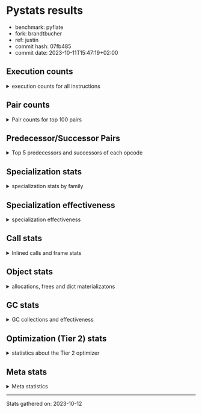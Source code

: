 
# Pystats results

- benchmark: pyflate
- fork: brandtbucher
- ref: justin
- commit hash: 07fb485
- commit date: 2023-10-11T15:47:19+02:00

## Execution counts

<details>
<summary> execution counts for all instructions </summary>

|Name | Count | Self | Cumulative | Miss ratio | 
|---|---:|---:|---:|---:|
| LOAD_FAST | 661,707,360 | 23.2% | 23.2% |  |
| LOAD_CONST | 200,371,760 | 7.0% | 30.2% |  |
| LOAD_ATTR_INSTANCE_VALUE | 180,149,780 | 6.3% | 36.5% |  |
| POP_JUMP_IF_FALSE | 176,287,320 | 6.2% | 42.6% |  |
| COMPARE_OP_INT | 122,851,360 | 4.3% | 46.9% |  |
| BINARY_OP | 111,935,480 | 3.9% | 50.9% |  |
| TO_BOOL_BOOL | 106,050,240 | 3.7% | 54.6% |  |
| SWAP | 93,940,100 | 3.3% | 57.9% |  |
| STORE_FAST | 93,157,480 | 3.3% | 61.1% |  |
| ENTER_EXECUTOR | 91,897,440 | 3.2% | 64.3% |  |
| LOAD_FAST_LOAD_FAST | 86,335,420 | 3.0% | 67.4% |  |
| COPY | 84,834,340 | 3.0% | 70.3% |  |
| BINARY_OP_SUBTRACT_INT | 73,829,940 | 2.6% | 72.9% |  |
| BINARY_OP_ADD_INT | 69,556,020 | 2.4% | 75.3% |  |
| RETURN_VALUE | 61,843,820 | 2.2% | 77.5% |  |
| POP_JUMP_IF_TRUE | 57,138,000 | 2.0% | 79.5% |  |
| RESUME_CHECK | 56,160,880 | 2.0% | 81.5% | 0.0% |
| CALL_PY_EXACT_ARGS | 56,054,440 | 2.0% | 83.4% |  |
| LOAD_ATTR_METHOD_WITH_VALUES | 50,474,800 | 1.8% | 85.2% |  |
| BINARY_SUBSCR_LIST_INT | 48,346,440 | 1.7% | 86.9% |  |
| CALL_LIST_APPEND | 46,008,660 | 1.6% | 88.5% |  |
| STORE_SUBSCR_LIST_INT | 40,342,080 | 1.4% | 89.9% |  |
| STORE_ATTR_INSTANCE_VALUE | 35,033,780 | 1.2% | 91.1% |  |
| POP_TOP | 31,958,280 | 1.1% | 92.3% |  |
| LOAD_GLOBAL_BUILTIN | 26,929,140 | 0.9% | 93.2% |  |
| CALL_LEN | 22,351,140 | 0.8% | 94.0% |  |
| STORE_FAST_STORE_FAST | 20,240,460 | 0.7% | 94.7% |  |
| FOR_ITER | 20,191,480 | 0.7% | 95.4% |  |
| UNPACK_SEQUENCE_TWO_TUPLE | 20,187,840 | 0.7% | 96.1% |  |
| JUMP_BACKWARD | 20,187,000 | 0.7% | 96.8% |  |
| BINARY_SLICE | 18,264,300 | 0.6% | 97.4% |  |
| RETURN_CONST | 13,728,060 | 0.5% | 97.9% |  |
| UNARY_INVERT | 9,402,480 | 0.3% | 98.3% |  |
| LOAD_ATTR_METHOD_NO_DICT | 8,696,340 | 0.3% | 98.6% |  |
| LOAD_GLOBAL_MODULE | 5,583,760 | 0.2% | 98.8% |  |
| STORE_SLICE | 5,568,180 | 0.2% | 99.0% |  |
| NOP | 5,391,000 | 0.2% | 99.1% |  |
| JUMP_FORWARD | 5,022,600 | 0.2% | 99.3% |  |
| CALL_BUILTIN_O | 4,564,320 | 0.2% | 99.5% |  |
| LOAD_ATTR | 4,053,120 | 0.1% | 99.6% |  |
| TO_BOOL | 4,052,580 | 0.1% | 99.8% |  |
| CALL_METHOD_DESCRIPTOR_FAST | 4,050,800 | 0.1% | 99.9% |  |
| BINARY_SUBSCR | 1,604,260 | 0.1% | 100.0% |  |
| TO_BOOL_INT | 471,920 | 0.0% | 100.0% |  |
| GET_ITER | 184,860 | 0.0% | 100.0% |  |
| FOR_ITER_LIST | 179,300 | 0.0% | 100.0% |  |
| BUILD_LIST | 61,380 | 0.0% | 100.0% |  |
| EXIT_INIT_CHECK | 53,400 | 0.0% | 100.0% |  |
| CALL_ALLOC_AND_ENTER_INIT | 53,400 | 0.0% | 100.0% |  |
| BUILD_TUPLE | 53,280 | 0.0% | 100.0% |  |
| INTERPRETER_EXIT | 52,920 | 0.0% | 100.0% |  |
| BINARY_OP_MULTIPLY_INT | 33,720 | 0.0% | 100.0% |  |
| CALL | 17,100 | 0.0% | 100.0% |  |
| CALL_BUILTIN_CLASS | 12,900 | 0.0% | 100.0% |  |
| CALL_BUILTIN_FAST | 8,760 | 0.0% | 100.0% |  |
| LIST_APPEND | 8,700 | 0.0% | 100.0% |  |
| FOR_ITER_RANGE | 5,900 | 0.0% | 100.0% |  |
| LOAD_GLOBAL | 720 | 0.0% | 100.0% |  |
| COMPARE_OP | 420 | 0.0% | 100.0% |  |
| PUSH_NULL | 360 | 0.0% | 100.0% |  |
| CALL_KW | 360 | 0.0% | 100.0% |  |
| CALL_BUILTIN_FAST_WITH_KEYWORDS | 240 | 0.0% | 100.0% |  |
| LOAD_ATTR_MODULE | 220 | 0.0% | 100.0% |  |
| LOAD_DEREF | 180 | 0.0% | 100.0% |  |
| STORE_ATTR | 160 | 0.0% | 100.0% |  |
| LOAD_FAST_AND_CLEAR | 120 | 0.0% | 100.0% |  |
| CALL_METHOD_DESCRIPTOR_O | 120 | 0.0% | 100.0% |  |
| CALL_METHOD_DESCRIPTOR_NOARGS | 120 | 0.0% | 100.0% |  |
| CALL_ISINSTANCE | 120 | 0.0% | 100.0% |  |
| CALL_FUNCTION_EX | 120 | 0.0% | 100.0% |  |
| LOAD_FAST_CHECK | 60 | 0.0% | 100.0% |  |
| LIST_EXTEND | 60 | 0.0% | 100.0% |  |
| COPY_FREE_VARS | 60 | 0.0% | 100.0% |  |
| COMPARE_OP_STR | 60 | 0.0% | 100.0% |  |
| CALL_INTRINSIC_1 | 60 | 0.0% | 100.0% |  |
| BINARY_OP_SUBTRACT_FLOAT | 60 | 0.0% | 100.0% |  |


</details>

## Pair counts

<details>
<summary> Pair counts for top 100 pairs </summary>

|Pair | Count | Self | Cumulative | 
|---|---:|---:|---:|
| POP_JUMP_IF_FALSE LOAD_FAST | 136,639,200 | 4.8% | 4.8% |
| LOAD_FAST LOAD_ATTR_INSTANCE_VALUE | 129,682,180 | 4.5% | 9.3% |
| LOAD_ATTR_INSTANCE_VALUE LOAD_FAST | 112,454,380 | 3.9% | 13.3% |
| LOAD_FAST TO_BOOL_BOOL | 106,050,120 | 3.7% | 17.0% |
| TO_BOOL_BOOL POP_JUMP_IF_FALSE | 106,034,880 | 3.7% | 20.7% |
| STORE_FAST LOAD_FAST | 72,181,780 | 2.5% | 23.2% |
| COMPARE_OP_INT POP_JUMP_IF_FALSE | 69,780,280 | 2.4% | 25.6% |
| LOAD_FAST LOAD_CONST | 69,100,500 | 2.4% | 28.1% |
| LOAD_FAST COMPARE_OP_INT | 61,122,200 | 2.1% | 30.2% |
| LOAD_CONST BINARY_OP_ADD_INT | 57,944,740 | 2.0% | 32.2% |
| CALL_PY_EXACT_ARGS RESUME_CHECK | 56,054,440 | 2.0% | 34.2% |
| COMPARE_OP_INT POP_JUMP_IF_TRUE | 53,071,080 | 1.9% | 36.0% |
| LOAD_FAST LOAD_ATTR_METHOD_WITH_VALUES | 50,447,940 | 1.8% | 37.8% |
| LOAD_CONST BINARY_OP_SUBTRACT_INT | 45,131,420 | 1.6% | 39.4% |
| POP_JUMP_IF_TRUE ENTER_EXECUTOR | 44,173,680 | 1.5% | 40.9% |
| LOAD_CONST LOAD_FAST | 43,493,120 | 1.5% | 42.5% |
| LOAD_ATTR_METHOD_WITH_VALUES LOAD_FAST | 42,214,540 | 1.5% | 43.9% |
| ENTER_EXECUTOR LOAD_FAST | 37,707,020 | 1.3% | 45.3% |
| ENTER_EXECUTOR CALL_LIST_APPEND | 37,245,060 | 1.3% | 46.6% |
| SWAP STORE_ATTR_INSTANCE_VALUE | 34,758,020 | 1.2% | 47.8% |
| LOAD_FAST BINARY_OP | 34,570,240 | 1.2% | 49.0% |
| LOAD_FAST COPY | 34,548,520 | 1.2% | 50.2% |
| COPY LOAD_ATTR_INSTANCE_VALUE | 34,548,520 | 1.2% | 51.4% |
| LOAD_FAST CALL_PY_EXACT_ARGS | 32,962,500 | 1.2% | 52.6% |
| BINARY_OP_ADD_INT SWAP | 32,330,040 | 1.1% | 53.7% |
| STORE_ATTR_INSTANCE_VALUE LOAD_FAST | 30,705,560 | 1.1% | 54.8% |
| RESUME_CHECK LOAD_CONST | 29,100,920 | 1.0% | 55.8% |
| BINARY_OP_SUBTRACT_INT RETURN_VALUE | 28,917,620 | 1.0% | 56.8% |
| BINARY_OP LOAD_CONST | 28,917,620 | 1.0% | 57.8% |
| LOAD_FAST BINARY_OP_SUBTRACT_INT | 28,664,740 | 1.0% | 58.8% |
| LOAD_GLOBAL_BUILTIN LOAD_FAST | 26,921,280 | 0.9% | 59.8% |
| BINARY_OP LOAD_FAST | 25,140,860 | 0.9% | 60.6% |
| RETURN_VALUE STORE_FAST | 23,366,580 | 0.8% | 61.5% |
| POP_TOP LOAD_FAST | 22,570,560 | 0.8% | 62.2% |
| LOAD_FAST CALL_LEN | 22,351,060 | 0.8% | 63.0% |
| BINARY_OP_ADD_INT STORE_FAST | 21,901,440 | 0.8% | 63.8% |
| CALL_LIST_APPEND ENTER_EXECUTOR | 20,417,420 | 0.7% | 64.5% |
| UNPACK_SEQUENCE_TWO_TUPLE STORE_FAST_STORE_FAST | 20,187,480 | 0.7% | 65.2% |
| JUMP_BACKWARD FOR_ITER | 20,186,400 | 0.7% | 65.9% |
| FOR_ITER UNPACK_SEQUENCE_TWO_TUPLE | 20,186,400 | 0.7% | 66.6% |
| LOAD_FAST_LOAD_FAST BINARY_SUBSCR_LIST_INT | 20,171,100 | 0.7% | 67.3% |
| SWAP SWAP | 20,171,040 | 0.7% | 68.0% |
| SWAP STORE_SUBSCR_LIST_INT | 20,171,040 | 0.7% | 68.7% |
| STORE_SUBSCR_LIST_INT LOAD_FAST_LOAD_FAST | 20,171,040 | 0.7% | 69.4% |
| STORE_SUBSCR_LIST_INT JUMP_BACKWARD | 20,171,040 | 0.7% | 70.2% |
| STORE_FAST_STORE_FAST LOAD_FAST_LOAD_FAST | 20,171,040 | 0.7% | 70.9% |
| LOAD_FAST_LOAD_FAST LOAD_FAST_LOAD_FAST | 20,171,040 | 0.7% | 71.6% |
| LOAD_FAST_LOAD_FAST COPY | 20,171,040 | 0.7% | 72.3% |
| COPY COPY | 20,171,040 | 0.7% | 73.0% |
| COPY BINARY_SUBSCR_LIST_INT | 20,171,040 | 0.7% | 73.7% |
| BINARY_SUBSCR_LIST_INT STORE_SUBSCR_LIST_INT | 20,171,040 | 0.7% | 74.4% |
| BINARY_SUBSCR_LIST_INT LOAD_CONST | 20,171,040 | 0.7% | 75.1% |
| BINARY_OP_SUBTRACT_INT BINARY_OP | 19,524,380 | 0.7% | 75.8% |
| RETURN_VALUE BINARY_OP | 19,515,140 | 0.7% | 76.5% |
| LOAD_FAST LOAD_GLOBAL_BUILTIN | 18,305,400 | 0.6% | 77.1% |
| CALL_LEN COMPARE_OP_INT | 18,298,960 | 0.6% | 77.7% |
| LOAD_FAST LOAD_FAST | 18,287,040 | 0.6% | 78.4% |
| POP_JUMP_IF_FALSE ENTER_EXECUTOR | 18,246,560 | 0.6% | 79.0% |
| CALL_LIST_APPEND LOAD_FAST | 18,120,960 | 0.6% | 79.7% |
| LOAD_CONST COMPARE_OP_INT | 18,032,140 | 0.6% | 80.3% |
| RESUME_CHECK LOAD_FAST_LOAD_FAST | 14,853,320 | 0.5% | 80.8% |
| RETURN_CONST POP_TOP | 13,674,660 | 0.5% | 81.3% |
| LOAD_FAST RETURN_VALUE | 13,507,260 | 0.5% | 81.8% |
| BINARY_OP SWAP | 13,454,040 | 0.5% | 82.2% |
| POP_JUMP_IF_TRUE LOAD_FAST | 12,948,540 | 0.5% | 82.7% |
| BINARY_OP STORE_FAST | 12,844,940 | 0.4% | 83.1% |
| RESUME_CHECK LOAD_FAST | 12,205,440 | 0.4% | 83.6% |
| BINARY_SLICE BINARY_OP | 11,136,360 | 0.4% | 83.9% |
| POP_JUMP_IF_FALSE LOAD_CONST | 10,976,580 | 0.4% | 84.3% |
| LOAD_ATTR_INSTANCE_VALUE STORE_FAST | 10,420,740 | 0.4% | 84.7% |
| BINARY_OP RETURN_VALUE | 10,416,180 | 0.4% | 85.1% |
| ENTER_EXECUTOR STORE_FAST | 10,079,940 | 0.4% | 85.4% |
| SWAP COPY | 9,943,620 | 0.3% | 85.8% |
| COPY COMPARE_OP_INT | 9,943,580 | 0.3% | 86.1% |
| RETURN_VALUE LOAD_FAST | 9,455,400 | 0.3% | 86.4% |
| LOAD_FAST_LOAD_FAST LOAD_ATTR_INSTANCE_VALUE | 9,414,800 | 0.3% | 86.8% |
| LOAD_ATTR_INSTANCE_VALUE COMPARE_OP_INT | 9,410,900 | 0.3% | 87.1% |
| UNARY_INVERT BINARY_OP | 9,402,480 | 0.3% | 87.4% |
| LOAD_ATTR_INSTANCE_VALUE BINARY_OP | 9,402,480 | 0.3% | 87.8% |
| BINARY_OP UNARY_INVERT | 9,402,480 | 0.3% | 88.1% |
| LOAD_FAST_LOAD_FAST LOAD_FAST | 9,261,420 | 0.3% | 88.4% |
| BINARY_OP_SUBTRACT_INT SWAP | 9,144,980 | 0.3% | 88.7% |
| STORE_FAST LOAD_CONST | 9,085,200 | 0.3% | 89.0% |
| LOAD_ATTR_INSTANCE_VALUE CALL_PY_EXACT_ARGS | 9,074,220 | 0.3% | 89.4% |
| LOAD_FAST SWAP | 8,896,740 | 0.3% | 89.7% |
| RETURN_VALUE POP_TOP | 8,896,440 | 0.3% | 90.0% |
| SWAP POP_TOP | 8,896,260 | 0.3% | 90.3% |
| POP_TOP RETURN_VALUE | 8,896,260 | 0.3% | 90.6% |
| LOAD_ATTR_INSTANCE_VALUE SWAP | 8,896,260 | 0.3% | 90.9% |
| LOAD_FAST LOAD_ATTR_METHOD_NO_DICT | 8,696,160 | 0.3% | 91.2% |
| LOAD_ATTR_METHOD_NO_DICT LOAD_FAST | 8,695,440 | 0.3% | 91.5% |
| LOAD_ATTR_INSTANCE_VALUE LOAD_CONST | 8,105,340 | 0.3% | 91.8% |
| LOAD_ATTR_INSTANCE_VALUE LOAD_GLOBAL_BUILTIN | 8,103,120 | 0.3% | 92.1% |
| LOAD_CONST BINARY_OP | 7,670,780 | 0.3% | 92.4% |
| BINARY_OP_ADD_INT BINARY_SLICE | 7,127,580 | 0.2% | 92.6% |
| LOAD_FAST_LOAD_FAST LOAD_CONST | 6,615,060 | 0.2% | 92.8% |
| ENTER_EXECUTOR LOAD_ATTR_INSTANCE_VALUE | 6,504,180 | 0.2% | 93.1% |
| LOAD_CONST LOAD_CONST | 5,573,160 | 0.2% | 93.3% |
| LOAD_CONST BINARY_SLICE | 5,568,540 | 0.2% | 93.5% |
| BINARY_SUBSCR_LIST_INT STORE_FAST | 5,568,240 | 0.2% | 93.7% |


</details>

## Predecessor/Successor Pairs

<details>
<summary> Top 5 predecessors and successors of each opcode </summary>

### BINARY_SLICE

<details>
<summary> Successors and predecessors for BINARY_SLICE </summary>

|Predecessors | Count | Percentage | 
|---|---:|---:|
| BINARY_OP_ADD_INT | 7,127,580 | 39.0% |
| LOAD_CONST | 5,568,540 | 30.5% |
| LOAD_FAST | 5,568,180 | 30.5% |

|Successors | Count | Percentage | 
|---|---:|---:|
| BINARY_OP | 11,136,360 | 61.0% |
| LOAD_FAST | 5,568,180 | 30.5% |
| CALL_LIST_APPEND | 534,360 | 2.9% |
| LOAD_GLOBAL_BUILTIN | 512,520 | 2.8% |
| CALL_BUILTIN_O | 512,520 | 2.8% |


</details>

### STORE_SLICE

<details>
<summary> Successors and predecessors for STORE_SLICE </summary>

|Predecessors | Count | Percentage | 
|---|---:|---:|
| LOAD_CONST | 5,568,180 | 100.0% |

|Successors | Count | Percentage | 
|---|---:|---:|
| RETURN_CONST | 5,568,180 | 100.0% |


</details>

### CACHE

<details>
<summary> Successors and predecessors for CACHE </summary>

|Predecessors | Count | Percentage | 
|---|---:|---:|

|Successors | Count | Percentage | 
|---|---:|---:|
| RESUME_CHECK | 52,920 | 100.0% |


</details>

### BINARY_SUBSCR

<details>
<summary> Successors and predecessors for BINARY_SUBSCR </summary>

|Predecessors | Count | Percentage | 
|---|---:|---:|
| BINARY_OP_ADD_INT | 1,603,740 | 100.0% |
| BINARY_SUBSCR | 400 | 0.0% |
| LOAD_FAST_LOAD_FAST | 60 | 0.0% |
| LOAD_FAST | 60 | 0.0% |

|Successors | Count | Percentage | 
|---|---:|---:|
| SWAP | 1,046,880 | 65.3% |
| COMPARE_OP_INT | 556,860 | 34.7% |
| BINARY_SUBSCR | 400 | 0.0% |
| LOAD_FAST | 60 | 0.0% |
| CALL_LIST_APPEND | 60 | 0.0% |


</details>

### EXIT_INIT_CHECK

<details>
<summary> Successors and predecessors for EXIT_INIT_CHECK </summary>

|Predecessors | Count | Percentage | 
|---|---:|---:|
| RETURN_CONST | 53,400 | 100.0% |

|Successors | Count | Percentage | 
|---|---:|---:|
| RETURN_VALUE | 53,400 | 100.0% |


</details>

### GET_ITER

<details>
<summary> Successors and predecessors for GET_ITER </summary>

|Predecessors | Count | Percentage | 
|---|---:|---:|
| LOAD_ATTR_INSTANCE_VALUE | 178,680 | 96.7% |
| CALL_BUILTIN_CLASS | 5,700 | 3.1% |
| BINARY_SLICE | 360 | 0.2% |
| LOAD_FAST | 120 | 0.1% |

|Successors | Count | Percentage | 
|---|---:|---:|
| FOR_ITER_LIST | 179,100 | 96.9% |
| FOR_ITER_RANGE | 5,640 | 3.1% |
| LOAD_FAST_AND_CLEAR | 60 | 0.0% |
| FOR_ITER | 60 | 0.0% |


</details>

### INTERPRETER_EXIT

<details>
<summary> Successors and predecessors for INTERPRETER_EXIT </summary>

|Predecessors | Count | Percentage | 
|---|---:|---:|
| RETURN_VALUE | 52,920 | 100.0% |

|Successors | Count | Percentage | 
|---|---:|---:|


</details>

### NOP

<details>
<summary> Successors and predecessors for NOP </summary>

|Predecessors | Count | Percentage | 
|---|---:|---:|
| CALL_LIST_APPEND | 5,390,220 | 100.0% |
| POP_JUMP_IF_FALSE | 600 | 0.0% |
| STORE_FAST | 120 | 0.0% |
| POP_TOP | 60 | 0.0% |

|Successors | Count | Percentage | 
|---|---:|---:|
| ENTER_EXECUTOR | 5,390,220 | 100.0% |
| LOAD_FAST | 720 | 0.0% |
| LOAD_DEREF | 60 | 0.0% |


</details>

### POP_TOP

<details>
<summary> Successors and predecessors for POP_TOP </summary>

|Predecessors | Count | Percentage | 
|---|---:|---:|
| RETURN_CONST | 13,674,660 | 42.8% |
| RETURN_VALUE | 8,896,440 | 27.8% |
| SWAP | 8,896,260 | 27.8% |
| POP_JUMP_IF_FALSE | 490,020 | 1.5% |
| POP_JUMP_IF_TRUE | 360 | 0.0% |

|Successors | Count | Percentage | 
|---|---:|---:|
| LOAD_FAST | 22,570,560 | 70.6% |
| RETURN_VALUE | 8,896,260 | 27.8% |
| JUMP_FORWARD | 490,500 | 1.5% |
| RETURN_CONST | 420 | 0.0% |
| LOAD_FAST_LOAD_FAST | 360 | 0.0% |


</details>

### PUSH_NULL

<details>
<summary> Successors and predecessors for PUSH_NULL </summary>

|Predecessors | Count | Percentage | 
|---|---:|---:|
| LOAD_ATTR_MODULE | 220 | 61.1% |
| LOAD_DEREF | 120 | 33.3% |
| LOAD_ATTR | 20 | 5.6% |

|Successors | Count | Percentage | 
|---|---:|---:|
| CALL | 180 | 50.0% |
| LOAD_FAST | 120 | 33.3% |
| LOAD_FAST_CHECK | 60 | 16.7% |


</details>

### RETURN_VALUE

<details>
<summary> Successors and predecessors for RETURN_VALUE </summary>

|Predecessors | Count | Percentage | 
|---|---:|---:|
| BINARY_OP_SUBTRACT_INT | 28,917,620 | 46.8% |
| LOAD_FAST | 13,507,260 | 21.8% |
| BINARY_OP | 10,416,180 | 16.8% |
| POP_TOP | 8,896,260 | 14.4% |
| EXIT_INIT_CHECK | 53,400 | 0.1% |

|Successors | Count | Percentage | 
|---|---:|---:|
| STORE_FAST | 23,366,580 | 37.8% |
| BINARY_OP | 19,515,140 | 31.6% |
| LOAD_FAST | 9,455,400 | 15.3% |
| POP_TOP | 8,896,440 | 14.4% |
| TO_BOOL_INT | 470,460 | 0.8% |


</details>

### TO_BOOL

<details>
<summary> Successors and predecessors for TO_BOOL </summary>

|Predecessors | Count | Percentage | 
|---|---:|---:|
| LOAD_FAST | 4,051,580 | 100.0% |
| TO_BOOL | 980 | 0.0% |
| CALL_LEN | 20 | 0.0% |

|Successors | Count | Percentage | 
|---|---:|---:|
| POP_JUMP_IF_TRUE | 4,051,560 | 100.0% |
| TO_BOOL | 980 | 0.0% |
| TO_BOOL_INT | 40 | 0.0% |


</details>

### UNARY_INVERT

<details>
<summary> Successors and predecessors for UNARY_INVERT </summary>

|Predecessors | Count | Percentage | 
|---|---:|---:|
| BINARY_OP | 9,402,480 | 100.0% |

|Successors | Count | Percentage | 
|---|---:|---:|
| BINARY_OP | 9,402,480 | 100.0% |


</details>

### BINARY_OP

<details>
<summary> Successors and predecessors for BINARY_OP </summary>

|Predecessors | Count | Percentage | 
|---|---:|---:|
| LOAD_FAST | 34,570,240 | 30.9% |
| BINARY_OP_SUBTRACT_INT | 19,524,380 | 17.4% |
| RETURN_VALUE | 19,515,140 | 17.4% |
| BINARY_SLICE | 11,136,360 | 9.9% |
| UNARY_INVERT | 9,402,480 | 8.4% |

|Successors | Count | Percentage | 
|---|---:|---:|
| LOAD_CONST | 28,917,620 | 25.8% |
| LOAD_FAST | 25,140,860 | 22.5% |
| SWAP | 13,454,040 | 12.0% |
| STORE_FAST | 12,844,940 | 11.5% |
| RETURN_VALUE | 10,416,180 | 9.3% |


</details>

### BUILD_LIST

<details>
<summary> Successors and predecessors for BUILD_LIST </summary>

|Predecessors | Count | Percentage | 
|---|---:|---:|
| LOAD_FAST_LOAD_FAST | 53,280 | 86.8% |
| CALL_BUILTIN_CLASS | 6,300 | 10.3% |
| STORE_FAST | 540 | 0.9% |
| RESUME_CHECK | 480 | 0.8% |
| BUILD_TUPLE | 360 | 0.6% |

|Successors | Count | Percentage | 
|---|---:|---:|
| BINARY_OP | 59,940 | 97.7% |
| STORE_FAST | 1,200 | 2.0% |
| SWAP | 60 | 0.1% |
| LOAD_DEREF | 60 | 0.1% |
| LOAD_CONST | 60 | 0.1% |


</details>

### BUILD_TUPLE

<details>
<summary> Successors and predecessors for BUILD_TUPLE </summary>

|Predecessors | Count | Percentage | 
|---|---:|---:|
| LOAD_ATTR_INSTANCE_VALUE | 52,920 | 99.3% |
| LOAD_CONST | 360 | 0.7% |

|Successors | Count | Percentage | 
|---|---:|---:|
| RETURN_VALUE | 52,920 | 99.3% |
| BUILD_LIST | 360 | 0.7% |


</details>

### CALL

<details>
<summary> Successors and predecessors for CALL </summary>

|Predecessors | Count | Percentage | 
|---|---:|---:|
| ENTER_EXECUTOR | 15,300 | 89.5% |
| LOAD_FAST | 840 | 4.9% |
| LOAD_CONST | 300 | 1.8% |
| PUSH_NULL | 180 | 1.1% |
| CALL | 160 | 0.9% |

|Successors | Count | Percentage | 
|---|---:|---:|
| CALL_LIST_APPEND | 15,360 | 89.8% |
| CALL_BUILTIN_CLASS | 540 | 3.2% |
| CALL_PY_EXACT_ARGS | 360 | 2.1% |
| CALL | 160 | 0.9% |
| STORE_FAST | 120 | 0.7% |


</details>

### CALL_FUNCTION_EX

<details>
<summary> Successors and predecessors for CALL_FUNCTION_EX </summary>

|Predecessors | Count | Percentage | 
|---|---:|---:|
| LOAD_FAST | 60 | 50.0% |
| CALL_INTRINSIC_1 | 60 | 50.0% |

|Successors | Count | Percentage | 
|---|---:|---:|
| RESUME_CHECK | 60 | 50.0% |
| COPY_FREE_VARS | 60 | 50.0% |


</details>

### CALL_INTRINSIC_1

<details>
<summary> Successors and predecessors for CALL_INTRINSIC_1 </summary>

|Predecessors | Count | Percentage | 
|---|---:|---:|
| LIST_EXTEND | 60 | 100.0% |

|Successors | Count | Percentage | 
|---|---:|---:|
| CALL_FUNCTION_EX | 60 | 100.0% |


</details>

### CALL_KW

<details>
<summary> Successors and predecessors for CALL_KW </summary>

|Predecessors | Count | Percentage | 
|---|---:|---:|
| LOAD_CONST | 360 | 100.0% |

|Successors | Count | Percentage | 
|---|---:|---:|
| POP_TOP | 360 | 100.0% |


</details>

### COMPARE_OP

<details>
<summary> Successors and predecessors for COMPARE_OP </summary>

|Predecessors | Count | Percentage | 
|---|---:|---:|
| LOAD_CONST | 280 | 66.7% |
| COPY | 40 | 9.5% |
| COMPARE_OP | 40 | 9.5% |
| CALL_BUILTIN_O | 40 | 9.5% |
| CALL_LEN | 20 | 4.8% |

|Successors | Count | Percentage | 
|---|---:|---:|
| POP_JUMP_IF_FALSE | 180 | 42.9% |
| COMPARE_OP_INT | 180 | 42.9% |
| COMPARE_OP | 40 | 9.5% |
| COMPARE_OP_STR | 20 | 4.8% |


</details>

### COPY

<details>
<summary> Successors and predecessors for COPY </summary>

|Predecessors | Count | Percentage | 
|---|---:|---:|
| LOAD_FAST | 34,548,520 | 40.7% |
| LOAD_FAST_LOAD_FAST | 20,171,040 | 23.8% |
| COPY | 20,171,040 | 23.8% |
| SWAP | 9,943,620 | 11.7% |
| RETURN_VALUE | 60 | 0.0% |

|Successors | Count | Percentage | 
|---|---:|---:|
| LOAD_ATTR_INSTANCE_VALUE | 34,548,520 | 40.7% |
| COPY | 20,171,040 | 23.8% |
| BINARY_SUBSCR_LIST_INT | 20,171,040 | 23.8% |
| COMPARE_OP_INT | 9,943,580 | 11.7% |
| STORE_FAST_STORE_FAST | 60 | 0.0% |


</details>

### COPY_FREE_VARS

<details>
<summary> Successors and predecessors for COPY_FREE_VARS </summary>

|Predecessors | Count | Percentage | 
|---|---:|---:|
| CALL_FUNCTION_EX | 60 | 100.0% |

|Successors | Count | Percentage | 
|---|---:|---:|
| RESUME_CHECK | 60 | 100.0% |


</details>

### ENTER_EXECUTOR

<details>
<summary> Successors and predecessors for ENTER_EXECUTOR </summary>

|Predecessors | Count | Percentage | 
|---|---:|---:|
| POP_JUMP_IF_TRUE | 44,173,680 | 48.1% |
| CALL_LIST_APPEND | 20,417,420 | 22.2% |
| POP_JUMP_IF_FALSE | 18,246,560 | 19.9% |
| NOP | 5,390,220 | 5.9% |
| STORE_FAST | 3,611,960 | 3.9% |

|Successors | Count | Percentage | 
|---|---:|---:|
| LOAD_FAST | 37,707,020 | 41.0% |
| CALL_LIST_APPEND | 37,245,060 | 40.5% |
| STORE_FAST | 10,079,940 | 11.0% |
| LOAD_ATTR_INSTANCE_VALUE | 6,504,180 | 7.1% |
| LOAD_CONST | 177,960 | 0.2% |


</details>

### FOR_ITER

<details>
<summary> Successors and predecessors for FOR_ITER </summary>

|Predecessors | Count | Percentage | 
|---|---:|---:|
| JUMP_BACKWARD | 20,186,400 | 100.0% |
| FOR_ITER | 4,960 | 0.0% |
| SWAP | 60 | 0.0% |
| GET_ITER | 60 | 0.0% |

|Successors | Count | Percentage | 
|---|---:|---:|
| UNPACK_SEQUENCE_TWO_TUPLE | 20,186,400 | 100.0% |
| FOR_ITER | 4,960 | 0.0% |
| STORE_FAST | 60 | 0.0% |
| LOAD_FAST | 60 | 0.0% |


</details>

### JUMP_BACKWARD

<details>
<summary> Successors and predecessors for JUMP_BACKWARD </summary>

|Predecessors | Count | Percentage | 
|---|---:|---:|
| STORE_SUBSCR_LIST_INT | 20,171,040 | 99.9% |
| LIST_APPEND | 8,700 | 0.0% |
| POP_JUMP_IF_TRUE | 6,660 | 0.0% |
| STORE_FAST | 280 | 0.0% |
| CALL_LIST_APPEND | 220 | 0.0% |

|Successors | Count | Percentage | 
|---|---:|---:|
| FOR_ITER | 20,186,400 | 100.0% |
| FOR_ITER_RANGE | 260 | 0.0% |
| FOR_ITER_LIST | 200 | 0.0% |
| LOAD_FAST | 60 | 0.0% |
| ENTER_EXECUTOR | 60 | 0.0% |


</details>

### JUMP_FORWARD

<details>
<summary> Successors and predecessors for JUMP_FORWARD </summary>

|Predecessors | Count | Percentage | 
|---|---:|---:|
| POP_JUMP_IF_FALSE | 4,019,100 | 80.0% |
| STORE_FAST | 512,580 | 10.2% |
| POP_TOP | 490,500 | 9.8% |
| ENTER_EXECUTOR | 420 | 0.0% |

|Successors | Count | Percentage | 
|---|---:|---:|
| LOAD_FAST | 5,022,360 | 100.0% |
| LOAD_CONST | 60 | 0.0% |
| JUMP_BACKWARD | 60 | 0.0% |
| BUILD_LIST | 60 | 0.0% |
| LOAD_GLOBAL_MODULE | 40 | 0.0% |


</details>

### LIST_APPEND

<details>
<summary> Successors and predecessors for LIST_APPEND </summary>

|Predecessors | Count | Percentage | 
|---|---:|---:|
| CALL_BUILTIN_FAST | 8,700 | 100.0% |

|Successors | Count | Percentage | 
|---|---:|---:|
| JUMP_BACKWARD | 8,700 | 100.0% |


</details>

### LIST_EXTEND

<details>
<summary> Successors and predecessors for LIST_EXTEND </summary>

|Predecessors | Count | Percentage | 
|---|---:|---:|
| LOAD_DEREF | 60 | 100.0% |

|Successors | Count | Percentage | 
|---|---:|---:|
| CALL_INTRINSIC_1 | 60 | 100.0% |


</details>

### LOAD_ATTR

<details>
<summary> Successors and predecessors for LOAD_ATTR </summary>

|Predecessors | Count | Percentage | 
|---|---:|---:|
| LOAD_ATTR_INSTANCE_VALUE | 4,050,740 | 99.9% |
| LOAD_ATTR | 1,060 | 0.0% |
| LOAD_GLOBAL_MODULE | 800 | 0.0% |
| LOAD_FAST | 440 | 0.0% |
| LOAD_CONST | 40 | 0.0% |

|Successors | Count | Percentage | 
|---|---:|---:|
| LOAD_FAST | 4,050,740 | 99.9% |
| LOAD_ATTR | 1,060 | 0.0% |
| LOAD_CONST | 420 | 0.0% |
| LOAD_FAST_LOAD_FAST | 360 | 0.0% |
| LOAD_ATTR_METHOD_WITH_VALUES | 220 | 0.0% |


</details>

### LOAD_CONST

<details>
<summary> Successors and predecessors for LOAD_CONST </summary>

|Predecessors | Count | Percentage | 
|---|---:|---:|
| LOAD_FAST | 69,100,500 | 34.5% |
| RESUME_CHECK | 29,100,920 | 14.5% |
| BINARY_OP | 28,917,620 | 14.4% |
| BINARY_SUBSCR_LIST_INT | 20,171,040 | 10.1% |
| POP_JUMP_IF_FALSE | 10,976,580 | 5.5% |

|Successors | Count | Percentage | 
|---|---:|---:|
| BINARY_OP_ADD_INT | 57,944,740 | 28.9% |
| BINARY_OP_SUBTRACT_INT | 45,131,420 | 22.5% |
| LOAD_FAST | 43,493,120 | 21.7% |
| COMPARE_OP_INT | 18,032,140 | 9.0% |
| BINARY_OP | 7,670,780 | 3.8% |


</details>

### LOAD_DEREF

<details>
<summary> Successors and predecessors for LOAD_DEREF </summary>

|Predecessors | Count | Percentage | 
|---|---:|---:|
| RESUME_CHECK | 60 | 33.3% |
| NOP | 60 | 33.3% |
| BUILD_LIST | 60 | 33.3% |

|Successors | Count | Percentage | 
|---|---:|---:|
| PUSH_NULL | 120 | 66.7% |
| LIST_EXTEND | 60 | 33.3% |


</details>

### LOAD_FAST

<details>
<summary> Successors and predecessors for LOAD_FAST </summary>

|Predecessors | Count | Percentage | 
|---|---:|---:|
| POP_JUMP_IF_FALSE | 136,639,200 | 20.6% |
| LOAD_ATTR_INSTANCE_VALUE | 112,454,380 | 17.0% |
| STORE_FAST | 72,181,780 | 10.9% |
| LOAD_CONST | 43,493,120 | 6.6% |
| LOAD_ATTR_METHOD_WITH_VALUES | 42,214,540 | 6.4% |

|Successors | Count | Percentage | 
|---|---:|---:|
| LOAD_ATTR_INSTANCE_VALUE | 129,682,180 | 19.6% |
| TO_BOOL_BOOL | 106,050,120 | 16.0% |
| LOAD_CONST | 69,100,500 | 10.4% |
| COMPARE_OP_INT | 61,122,200 | 9.2% |
| LOAD_ATTR_METHOD_WITH_VALUES | 50,447,940 | 7.6% |


</details>

### LOAD_FAST_AND_CLEAR

<details>
<summary> Successors and predecessors for LOAD_FAST_AND_CLEAR </summary>

|Predecessors | Count | Percentage | 
|---|---:|---:|
| LOAD_FAST_AND_CLEAR | 60 | 50.0% |
| GET_ITER | 60 | 50.0% |

|Successors | Count | Percentage | 
|---|---:|---:|
| SWAP | 60 | 50.0% |
| LOAD_FAST_AND_CLEAR | 60 | 50.0% |


</details>

### LOAD_FAST_CHECK

<details>
<summary> Successors and predecessors for LOAD_FAST_CHECK </summary>

|Predecessors | Count | Percentage | 
|---|---:|---:|
| PUSH_NULL | 60 | 100.0% |

|Successors | Count | Percentage | 
|---|---:|---:|
| CALL_BUILTIN_FAST_WITH_KEYWORDS | 40 | 66.7% |
| CALL | 20 | 33.3% |


</details>

### LOAD_FAST_LOAD_FAST

<details>
<summary> Successors and predecessors for LOAD_FAST_LOAD_FAST </summary>

|Predecessors | Count | Percentage | 
|---|---:|---:|
| STORE_SUBSCR_LIST_INT | 20,171,040 | 23.4% |
| STORE_FAST_STORE_FAST | 20,171,040 | 23.4% |
| LOAD_FAST_LOAD_FAST | 20,171,040 | 23.4% |
| RESUME_CHECK | 14,853,320 | 17.2% |
| BINARY_OP | 5,568,180 | 6.4% |

|Successors | Count | Percentage | 
|---|---:|---:|
| BINARY_SUBSCR_LIST_INT | 20,171,100 | 23.4% |
| LOAD_FAST_LOAD_FAST | 20,171,040 | 23.4% |
| COPY | 20,171,040 | 23.4% |
| LOAD_ATTR_INSTANCE_VALUE | 9,414,800 | 10.9% |
| LOAD_FAST | 9,261,420 | 10.7% |


</details>

### LOAD_GLOBAL

<details>
<summary> Successors and predecessors for LOAD_GLOBAL </summary>

|Predecessors | Count | Percentage | 
|---|---:|---:|
| STORE_FAST | 280 | 38.9% |
| POP_JUMP_IF_FALSE | 80 | 11.1% |
| RESUME_CHECK | 60 | 8.3% |
| LOAD_GLOBAL_BUILTIN | 60 | 8.3% |
| LOAD_FAST | 60 | 8.3% |

|Successors | Count | Percentage | 
|---|---:|---:|
| LOAD_GLOBAL_BUILTIN | 440 | 61.1% |
| LOAD_GLOBAL_MODULE | 260 | 36.1% |
| LOAD_ATTR | 20 | 2.8% |


</details>

### POP_JUMP_IF_FALSE

<details>
<summary> Successors and predecessors for POP_JUMP_IF_FALSE </summary>

|Predecessors | Count | Percentage | 
|---|---:|---:|
| TO_BOOL_BOOL | 106,034,880 | 60.1% |
| COMPARE_OP_INT | 69,780,280 | 39.6% |
| TO_BOOL_INT | 471,920 | 0.3% |
| COMPARE_OP | 180 | 0.0% |
| COMPARE_OP_STR | 60 | 0.0% |

|Successors | Count | Percentage | 
|---|---:|---:|
| LOAD_FAST | 136,639,200 | 77.5% |
| ENTER_EXECUTOR | 18,246,560 | 10.4% |
| LOAD_CONST | 10,976,580 | 6.2% |
| RETURN_CONST | 4,051,620 | 2.3% |
| JUMP_FORWARD | 4,019,100 | 2.3% |


</details>

### POP_JUMP_IF_TRUE

<details>
<summary> Successors and predecessors for POP_JUMP_IF_TRUE </summary>

|Predecessors | Count | Percentage | 
|---|---:|---:|
| COMPARE_OP_INT | 53,071,080 | 92.9% |
| TO_BOOL | 4,051,560 | 7.1% |
| TO_BOOL_BOOL | 15,360 | 0.0% |

|Successors | Count | Percentage | 
|---|---:|---:|
| ENTER_EXECUTOR | 44,173,680 | 77.3% |
| LOAD_FAST | 12,948,540 | 22.7% |
| LOAD_GLOBAL_MODULE | 8,740 | 0.0% |
| JUMP_BACKWARD | 6,660 | 0.0% |
| POP_TOP | 360 | 0.0% |


</details>

### RETURN_CONST

<details>
<summary> Successors and predecessors for RETURN_CONST </summary>

|Predecessors | Count | Percentage | 
|---|---:|---:|
| STORE_SLICE | 5,568,180 | 40.6% |
| STORE_ATTR_INSTANCE_VALUE | 4,107,120 | 29.9% |
| POP_JUMP_IF_FALSE | 4,051,620 | 29.5% |
| ENTER_EXECUTOR | 720 | 0.0% |
| POP_TOP | 420 | 0.0% |

|Successors | Count | Percentage | 
|---|---:|---:|
| POP_TOP | 13,674,660 | 99.6% |
| EXIT_INIT_CHECK | 53,400 | 0.4% |


</details>

### STORE_ATTR

<details>
<summary> Successors and predecessors for STORE_ATTR </summary>

|Predecessors | Count | Percentage | 
|---|---:|---:|
| LOAD_FAST | 140 | 87.5% |
| LOAD_FAST_LOAD_FAST | 20 | 12.5% |

|Successors | Count | Percentage | 
|---|---:|---:|
| STORE_ATTR_INSTANCE_VALUE | 160 | 100.0% |


</details>

### STORE_FAST

<details>
<summary> Successors and predecessors for STORE_FAST </summary>

|Predecessors | Count | Percentage | 
|---|---:|---:|
| RETURN_VALUE | 23,366,580 | 25.1% |
| BINARY_OP_ADD_INT | 21,901,440 | 23.5% |
| BINARY_OP | 12,844,940 | 13.8% |
| LOAD_ATTR_INSTANCE_VALUE | 10,420,740 | 11.2% |
| ENTER_EXECUTOR | 10,079,940 | 10.8% |

|Successors | Count | Percentage | 
|---|---:|---:|
| LOAD_FAST | 72,181,780 | 77.5% |
| LOAD_CONST | 9,085,200 | 9.8% |
| LOAD_GLOBAL_MODULE | 5,390,940 | 5.8% |
| ENTER_EXECUTOR | 3,611,960 | 3.9% |
| LOAD_FAST_LOAD_FAST | 2,367,840 | 2.5% |


</details>

### STORE_FAST_STORE_FAST

<details>
<summary> Successors and predecessors for STORE_FAST_STORE_FAST </summary>

|Predecessors | Count | Percentage | 
|---|---:|---:|
| UNPACK_SEQUENCE_TWO_TUPLE | 20,187,480 | 99.7% |
| LOAD_FAST_LOAD_FAST | 52,920 | 0.3% |
| COPY | 60 | 0.0% |

|Successors | Count | Percentage | 
|---|---:|---:|
| LOAD_FAST_LOAD_FAST | 20,171,040 | 99.7% |
| LOAD_FAST | 69,360 | 0.3% |
| BUILD_LIST | 60 | 0.0% |


</details>

### SWAP

<details>
<summary> Successors and predecessors for SWAP </summary>

|Predecessors | Count | Percentage | 
|---|---:|---:|
| BINARY_OP_ADD_INT | 32,330,040 | 34.4% |
| SWAP | 20,171,040 | 21.5% |
| BINARY_OP | 13,454,040 | 14.3% |
| BINARY_OP_SUBTRACT_INT | 9,144,980 | 9.7% |
| LOAD_FAST | 8,896,740 | 9.5% |

|Successors | Count | Percentage | 
|---|---:|---:|
| STORE_ATTR_INSTANCE_VALUE | 34,758,020 | 37.0% |
| SWAP | 20,171,040 | 21.5% |
| STORE_SUBSCR_LIST_INT | 20,171,040 | 21.5% |
| COPY | 9,943,620 | 10.6% |
| POP_TOP | 8,896,260 | 9.5% |


</details>

### BINARY_OP_ADD_INT

<details>
<summary> Successors and predecessors for BINARY_OP_ADD_INT </summary>

|Predecessors | Count | Percentage | 
|---|---:|---:|
| LOAD_CONST | 57,944,740 | 83.3% |
| CALL_LEN | 4,051,560 | 5.8% |
| CALL_BUILTIN_O | 4,051,560 | 5.8% |
| BINARY_OP | 3,506,000 | 5.0% |
| ENTER_EXECUTOR | 2,160 | 0.0% |

|Successors | Count | Percentage | 
|---|---:|---:|
| SWAP | 32,330,040 | 46.5% |
| STORE_FAST | 21,901,440 | 31.5% |
| BINARY_SLICE | 7,127,580 | 10.2% |
| LOAD_CONST | 5,568,180 | 8.0% |
| BINARY_SUBSCR | 1,603,740 | 2.3% |


</details>

### BINARY_OP_MULTIPLY_INT

<details>
<summary> Successors and predecessors for BINARY_OP_MULTIPLY_INT </summary>

|Predecessors | Count | Percentage | 
|---|---:|---:|
| LOAD_CONST | 33,720 | 100.0% |

|Successors | Count | Percentage | 
|---|---:|---:|
| LOAD_CONST | 33,720 | 100.0% |


</details>

### BINARY_OP_SUBTRACT_FLOAT

<details>
<summary> Successors and predecessors for BINARY_OP_SUBTRACT_FLOAT </summary>

|Predecessors | Count | Percentage | 
|---|---:|---:|
| LOAD_FAST | 40 | 66.7% |
| BINARY_OP | 20 | 33.3% |

|Successors | Count | Percentage | 
|---|---:|---:|
| STORE_FAST | 60 | 100.0% |


</details>

### BINARY_OP_SUBTRACT_INT

<details>
<summary> Successors and predecessors for BINARY_OP_SUBTRACT_INT </summary>

|Predecessors | Count | Percentage | 
|---|---:|---:|
| LOAD_CONST | 45,131,420 | 61.1% |
| LOAD_FAST | 28,664,740 | 38.8% |
| BINARY_OP_SUBTRACT_INT | 33,720 | 0.0% |
| CALL_BUILTIN_O | 40 | 0.0% |
| BINARY_OP | 20 | 0.0% |

|Successors | Count | Percentage | 
|---|---:|---:|
| RETURN_VALUE | 28,917,620 | 39.2% |
| BINARY_OP | 19,524,380 | 26.4% |
| SWAP | 9,144,980 | 12.4% |
| COMPARE_OP_INT | 5,390,340 | 7.3% |
| CALL_PY_EXACT_ARGS | 5,390,220 | 7.3% |


</details>

### BINARY_SUBSCR_LIST_INT

<details>
<summary> Successors and predecessors for BINARY_SUBSCR_LIST_INT </summary>

|Predecessors | Count | Percentage | 
|---|---:|---:|
| LOAD_FAST_LOAD_FAST | 20,171,100 | 41.7% |
| COPY | 20,171,040 | 41.7% |
| BINARY_OP_SUBTRACT_INT | 5,390,220 | 11.1% |
| LOAD_CONST | 2,258,160 | 4.7% |
| LOAD_FAST | 177,960 | 0.4% |

|Successors | Count | Percentage | 
|---|---:|---:|
| STORE_SUBSCR_LIST_INT | 20,171,040 | 41.7% |
| LOAD_CONST | 20,171,040 | 41.7% |
| STORE_FAST | 5,568,240 | 11.5% |
| LOAD_FAST | 2,079,840 | 4.3% |
| CALL_LIST_APPEND | 177,960 | 0.4% |


</details>

### CALL_ALLOC_AND_ENTER_INIT

<details>
<summary> Successors and predecessors for CALL_ALLOC_AND_ENTER_INIT </summary>

|Predecessors | Count | Percentage | 
|---|---:|---:|
| ENTER_EXECUTOR | 52,680 | 98.7% |
| LOAD_FAST_LOAD_FAST | 360 | 0.7% |
| LOAD_FAST | 320 | 0.6% |
| CALL | 40 | 0.1% |

|Successors | Count | Percentage | 
|---|---:|---:|
| RESUME_CHECK | 53,400 | 100.0% |


</details>

### CALL_BUILTIN_CLASS

<details>
<summary> Successors and predecessors for CALL_BUILTIN_CLASS </summary>

|Predecessors | Count | Percentage | 
|---|---:|---:|
| BINARY_OP | 6,300 | 48.8% |
| LOAD_CONST | 4,660 | 36.1% |
| LOAD_FAST | 960 | 7.4% |
| CALL | 540 | 4.2% |
| LOAD_FAST_LOAD_FAST | 360 | 2.8% |

|Successors | Count | Percentage | 
|---|---:|---:|
| BUILD_LIST | 6,300 | 48.8% |
| GET_ITER | 5,700 | 44.2% |
| LOAD_FAST | 720 | 5.6% |
| STORE_FAST | 120 | 0.9% |
| CALL_BUILTIN_CLASS | 40 | 0.3% |


</details>

### CALL_BUILTIN_FAST

<details>
<summary> Successors and predecessors for CALL_BUILTIN_FAST </summary>

|Predecessors | Count | Percentage | 
|---|---:|---:|
| LOAD_FAST | 8,760 | 100.0% |

|Successors | Count | Percentage | 
|---|---:|---:|
| LIST_APPEND | 8,700 | 99.3% |
| CALL | 60 | 0.7% |


</details>

### CALL_BUILTIN_FAST_WITH_KEYWORDS

<details>
<summary> Successors and predecessors for CALL_BUILTIN_FAST_WITH_KEYWORDS </summary>

|Predecessors | Count | Percentage | 
|---|---:|---:|
| LOAD_FAST | 80 | 33.3% |
| CALL | 80 | 33.3% |
| LOAD_FAST_CHECK | 40 | 16.7% |
| LOAD_CONST | 40 | 16.7% |

|Successors | Count | Percentage | 
|---|---:|---:|
| STORE_FAST | 60 | 25.0% |
| LOAD_CONST | 60 | 25.0% |
| CALL | 60 | 25.0% |
| LOAD_ATTR_METHOD_NO_DICT | 40 | 16.7% |
| LOAD_ATTR | 20 | 8.3% |


</details>

### CALL_BUILTIN_O

<details>
<summary> Successors and predecessors for CALL_BUILTIN_O </summary>

|Predecessors | Count | Percentage | 
|---|---:|---:|
| LOAD_FAST | 4,051,560 | 88.8% |
| BINARY_SLICE | 512,520 | 11.2% |
| LOAD_CONST | 160 | 0.0% |
| CALL | 80 | 0.0% |

|Successors | Count | Percentage | 
|---|---:|---:|
| BINARY_OP_ADD_INT | 4,051,560 | 88.8% |
| LOAD_CONST | 512,520 | 11.2% |
| COMPARE_OP_INT | 80 | 0.0% |
| LOAD_FAST | 60 | 0.0% |
| COMPARE_OP | 40 | 0.0% |


</details>

### CALL_ISINSTANCE

<details>
<summary> Successors and predecessors for CALL_ISINSTANCE </summary>

|Predecessors | Count | Percentage | 
|---|---:|---:|
| LOAD_GLOBAL_MODULE | 120 | 100.0% |

|Successors | Count | Percentage | 
|---|---:|---:|
| TO_BOOL_BOOL | 120 | 100.0% |


</details>

### CALL_LEN

<details>
<summary> Successors and predecessors for CALL_LEN </summary>

|Predecessors | Count | Percentage | 
|---|---:|---:|
| LOAD_FAST | 22,351,060 | 100.0% |
| CALL | 80 | 0.0% |

|Successors | Count | Percentage | 
|---|---:|---:|
| COMPARE_OP_INT | 18,298,960 | 81.9% |
| BINARY_OP_ADD_INT | 4,051,560 | 18.1% |
| STORE_FAST | 360 | 0.0% |
| LOAD_CONST | 60 | 0.0% |
| BINARY_OP | 60 | 0.0% |


</details>

### CALL_LIST_APPEND

<details>
<summary> Successors and predecessors for CALL_LIST_APPEND </summary>

|Predecessors | Count | Percentage | 
|---|---:|---:|
| ENTER_EXECUTOR | 37,245,060 | 81.0% |
| LOAD_FAST | 5,390,580 | 11.7% |
| BINARY_OP | 2,592,360 | 5.6% |
| BINARY_SLICE | 534,360 | 1.2% |
| BINARY_SUBSCR_LIST_INT | 177,960 | 0.4% |

|Successors | Count | Percentage | 
|---|---:|---:|
| ENTER_EXECUTOR | 20,417,420 | 44.4% |
| LOAD_FAST | 18,120,960 | 39.4% |
| NOP | 5,390,220 | 11.7% |
| LOAD_CONST | 2,079,840 | 4.5% |
| JUMP_BACKWARD | 220 | 0.0% |


</details>

### CALL_METHOD_DESCRIPTOR_FAST

<details>
<summary> Successors and predecessors for CALL_METHOD_DESCRIPTOR_FAST </summary>

|Predecessors | Count | Percentage | 
|---|---:|---:|
| LOAD_FAST | 4,050,740 | 100.0% |
| LOAD_CONST | 40 | 0.0% |
| CALL | 20 | 0.0% |

|Successors | Count | Percentage | 
|---|---:|---:|
| STORE_FAST | 4,050,740 | 100.0% |
| POP_TOP | 60 | 0.0% |


</details>

### CALL_METHOD_DESCRIPTOR_NOARGS

<details>
<summary> Successors and predecessors for CALL_METHOD_DESCRIPTOR_NOARGS </summary>

|Predecessors | Count | Percentage | 
|---|---:|---:|
| LOAD_ATTR_METHOD_NO_DICT | 40 | 33.3% |
| LOAD_ATTR | 40 | 33.3% |
| CALL | 40 | 33.3% |

|Successors | Count | Percentage | 
|---|---:|---:|
| POP_TOP | 60 | 50.0% |
| LOAD_CONST | 60 | 50.0% |


</details>

### CALL_METHOD_DESCRIPTOR_O

<details>
<summary> Successors and predecessors for CALL_METHOD_DESCRIPTOR_O </summary>

|Predecessors | Count | Percentage | 
|---|---:|---:|
| LOAD_FAST | 80 | 66.7% |
| CALL | 40 | 33.3% |

|Successors | Count | Percentage | 
|---|---:|---:|
| RETURN_VALUE | 60 | 50.0% |
| LOAD_FAST | 60 | 50.0% |


</details>

### CALL_PY_EXACT_ARGS

<details>
<summary> Successors and predecessors for CALL_PY_EXACT_ARGS </summary>

|Predecessors | Count | Percentage | 
|---|---:|---:|
| LOAD_FAST | 32,962,500 | 58.8% |
| LOAD_ATTR_INSTANCE_VALUE | 9,074,220 | 16.2% |
| BINARY_OP_SUBTRACT_INT | 5,390,220 | 9.6% |
| LOAD_CONST | 4,386,480 | 7.8% |
| LOAD_ATTR_METHOD_WITH_VALUES | 4,051,540 | 7.2% |

|Successors | Count | Percentage | 
|---|---:|---:|
| RESUME_CHECK | 56,054,440 | 100.0% |


</details>

### COMPARE_OP_INT

<details>
<summary> Successors and predecessors for COMPARE_OP_INT </summary>

|Predecessors | Count | Percentage | 
|---|---:|---:|
| LOAD_FAST | 61,122,200 | 49.8% |
| CALL_LEN | 18,298,960 | 14.9% |
| LOAD_CONST | 18,032,140 | 14.7% |
| COPY | 9,943,580 | 8.1% |
| LOAD_ATTR_INSTANCE_VALUE | 9,410,900 | 7.7% |

|Successors | Count | Percentage | 
|---|---:|---:|
| POP_JUMP_IF_FALSE | 69,780,280 | 56.8% |
| POP_JUMP_IF_TRUE | 53,071,080 | 43.2% |


</details>

### COMPARE_OP_STR

<details>
<summary> Successors and predecessors for COMPARE_OP_STR </summary>

|Predecessors | Count | Percentage | 
|---|---:|---:|
| LOAD_CONST | 40 | 66.7% |
| COMPARE_OP | 20 | 33.3% |

|Successors | Count | Percentage | 
|---|---:|---:|
| POP_JUMP_IF_FALSE | 60 | 100.0% |


</details>

### FOR_ITER_LIST

<details>
<summary> Successors and predecessors for FOR_ITER_LIST </summary>

|Predecessors | Count | Percentage | 
|---|---:|---:|
| GET_ITER | 179,100 | 99.9% |
| JUMP_BACKWARD | 200 | 0.1% |

|Successors | Count | Percentage | 
|---|---:|---:|
| STORE_FAST | 178,920 | 99.8% |
| UNPACK_SEQUENCE_TWO_TUPLE | 360 | 0.2% |
| LOAD_FAST | 20 | 0.0% |


</details>

### FOR_ITER_RANGE

<details>
<summary> Successors and predecessors for FOR_ITER_RANGE </summary>

|Predecessors | Count | Percentage | 
|---|---:|---:|
| GET_ITER | 5,640 | 95.6% |
| JUMP_BACKWARD | 260 | 4.4% |

|Successors | Count | Percentage | 
|---|---:|---:|
| STORE_FAST | 5,820 | 98.6% |
| LOAD_GLOBAL_MODULE | 40 | 0.7% |
| LOAD_GLOBAL | 20 | 0.3% |
| BUILD_LIST | 20 | 0.3% |


</details>

### LOAD_ATTR_INSTANCE_VALUE

<details>
<summary> Successors and predecessors for LOAD_ATTR_INSTANCE_VALUE </summary>

|Predecessors | Count | Percentage | 
|---|---:|---:|
| LOAD_FAST | 129,682,180 | 72.0% |
| COPY | 34,548,520 | 19.2% |
| LOAD_FAST_LOAD_FAST | 9,414,800 | 5.2% |
| ENTER_EXECUTOR | 6,504,180 | 3.6% |
| LOAD_ATTR | 100 | 0.0% |

|Successors | Count | Percentage | 
|---|---:|---:|
| LOAD_FAST | 112,454,380 | 62.4% |
| STORE_FAST | 10,420,740 | 5.8% |
| COMPARE_OP_INT | 9,410,900 | 5.2% |
| BINARY_OP | 9,402,480 | 5.2% |
| CALL_PY_EXACT_ARGS | 9,074,220 | 5.0% |


</details>

### LOAD_ATTR_METHOD_NO_DICT

<details>
<summary> Successors and predecessors for LOAD_ATTR_METHOD_NO_DICT </summary>

|Predecessors | Count | Percentage | 
|---|---:|---:|
| LOAD_FAST | 8,696,160 | 100.0% |
| LOAD_CONST | 80 | 0.0% |
| LOAD_ATTR | 60 | 0.0% |
| CALL_BUILTIN_FAST_WITH_KEYWORDS | 40 | 0.0% |

|Successors | Count | Percentage | 
|---|---:|---:|
| LOAD_FAST | 8,695,440 | 100.0% |
| LOAD_GLOBAL_MODULE | 780 | 0.0% |
| LOAD_FAST_LOAD_FAST | 60 | 0.0% |
| CALL_METHOD_DESCRIPTOR_NOARGS | 40 | 0.0% |
| CALL | 20 | 0.0% |


</details>

### LOAD_ATTR_METHOD_WITH_VALUES

<details>
<summary> Successors and predecessors for LOAD_ATTR_METHOD_WITH_VALUES </summary>

|Predecessors | Count | Percentage | 
|---|---:|---:|
| LOAD_FAST | 50,447,940 | 99.9% |
| LOAD_FAST_LOAD_FAST | 26,640 | 0.1% |
| LOAD_ATTR | 220 | 0.0% |

|Successors | Count | Percentage | 
|---|---:|---:|
| LOAD_FAST | 42,214,540 | 83.6% |
| LOAD_CONST | 4,208,680 | 8.3% |
| CALL_PY_EXACT_ARGS | 4,051,540 | 8.0% |
| CALL | 40 | 0.0% |


</details>

### LOAD_ATTR_MODULE

<details>
<summary> Successors and predecessors for LOAD_ATTR_MODULE </summary>

|Predecessors | Count | Percentage | 
|---|---:|---:|
| LOAD_GLOBAL_MODULE | 140 | 63.6% |
| LOAD_ATTR | 80 | 36.4% |

|Successors | Count | Percentage | 
|---|---:|---:|
| PUSH_NULL | 220 | 100.0% |


</details>

### LOAD_GLOBAL_BUILTIN

<details>
<summary> Successors and predecessors for LOAD_GLOBAL_BUILTIN </summary>

|Predecessors | Count | Percentage | 
|---|---:|---:|
| LOAD_FAST | 18,305,400 | 68.0% |
| LOAD_ATTR_INSTANCE_VALUE | 8,103,120 | 30.1% |
| BINARY_SLICE | 512,520 | 1.9% |
| STORE_FAST | 5,780 | 0.0% |
| LOAD_GLOBAL_BUILTIN | 840 | 0.0% |

|Successors | Count | Percentage | 
|---|---:|---:|
| LOAD_FAST | 26,921,280 | 100.0% |
| LOAD_FAST_LOAD_FAST | 6,660 | 0.0% |
| LOAD_GLOBAL_BUILTIN | 840 | 0.0% |
| LOAD_CONST | 300 | 0.0% |
| LOAD_GLOBAL | 60 | 0.0% |


</details>

### LOAD_GLOBAL_MODULE

<details>
<summary> Successors and predecessors for LOAD_GLOBAL_MODULE </summary>

|Predecessors | Count | Percentage | 
|---|---:|---:|
| STORE_FAST | 5,390,940 | 96.5% |
| POP_JUMP_IF_FALSE | 178,080 | 3.2% |
| POP_JUMP_IF_TRUE | 8,740 | 0.2% |
| STORE_ATTR_INSTANCE_VALUE | 4,620 | 0.1% |
| LOAD_ATTR_METHOD_NO_DICT | 780 | 0.0% |

|Successors | Count | Percentage | 
|---|---:|---:|
| LOAD_FAST | 5,399,520 | 96.7% |
| LOAD_FAST_LOAD_FAST | 183,120 | 3.3% |
| LOAD_ATTR | 800 | 0.0% |
| LOAD_ATTR_MODULE | 140 | 0.0% |
| CALL_ISINSTANCE | 120 | 0.0% |


</details>

### RESUME_CHECK

<details>
<summary> Successors and predecessors for RESUME_CHECK </summary>

|Predecessors | Count | Percentage | 
|---|---:|---:|
| CALL_PY_EXACT_ARGS | 56,054,440 | 99.8% |
| CALL_ALLOC_AND_ENTER_INIT | 53,400 | 0.1% |
| CACHE | 52,920 | 0.1% |
| COPY_FREE_VARS | 60 | 0.0% |
| CALL_FUNCTION_EX | 60 | 0.0% |

|Successors | Count | Percentage | 
|---|---:|---:|
| LOAD_CONST | 29,100,920 | 51.8% |
| LOAD_FAST_LOAD_FAST | 14,853,320 | 26.4% |
| LOAD_FAST | 12,205,440 | 21.7% |
| LOAD_GLOBAL_BUILTIN | 560 | 0.0% |
| BUILD_LIST | 480 | 0.0% |


</details>

### STORE_ATTR_INSTANCE_VALUE

<details>
<summary> Successors and predecessors for STORE_ATTR_INSTANCE_VALUE </summary>

|Predecessors | Count | Percentage | 
|---|---:|---:|
| SWAP | 34,758,020 | 99.2% |
| LOAD_FAST | 164,740 | 0.5% |
| LOAD_FAST_LOAD_FAST | 110,860 | 0.3% |
| STORE_ATTR | 160 | 0.0% |

|Successors | Count | Percentage | 
|---|---:|---:|
| LOAD_FAST | 30,705,560 | 87.6% |
| RETURN_CONST | 4,107,120 | 11.7% |
| LOAD_CONST | 106,020 | 0.3% |
| ENTER_EXECUTOR | 57,540 | 0.2% |
| LOAD_FAST_LOAD_FAST | 52,920 | 0.2% |


</details>

### STORE_SUBSCR_LIST_INT

<details>
<summary> Successors and predecessors for STORE_SUBSCR_LIST_INT </summary>

|Predecessors | Count | Percentage | 
|---|---:|---:|
| SWAP | 20,171,040 | 50.0% |
| BINARY_SUBSCR_LIST_INT | 20,171,040 | 50.0% |

|Successors | Count | Percentage | 
|---|---:|---:|
| LOAD_FAST_LOAD_FAST | 20,171,040 | 50.0% |
| JUMP_BACKWARD | 20,171,040 | 50.0% |


</details>

### TO_BOOL_BOOL

<details>
<summary> Successors and predecessors for TO_BOOL_BOOL </summary>

|Predecessors | Count | Percentage | 
|---|---:|---:|
| LOAD_FAST | 106,050,120 | 100.0% |
| CALL_ISINSTANCE | 120 | 0.0% |

|Successors | Count | Percentage | 
|---|---:|---:|
| POP_JUMP_IF_FALSE | 106,034,880 | 100.0% |
| POP_JUMP_IF_TRUE | 15,360 | 0.0% |


</details>

### TO_BOOL_INT

<details>
<summary> Successors and predecessors for TO_BOOL_INT </summary>

|Predecessors | Count | Percentage | 
|---|---:|---:|
| RETURN_VALUE | 470,460 | 99.7% |
| BINARY_OP | 980 | 0.2% |
| LOAD_FAST | 400 | 0.1% |
| TO_BOOL | 40 | 0.0% |
| CALL_LEN | 40 | 0.0% |

|Successors | Count | Percentage | 
|---|---:|---:|
| POP_JUMP_IF_FALSE | 471,920 | 100.0% |


</details>

### UNPACK_SEQUENCE_TWO_TUPLE

<details>
<summary> Successors and predecessors for UNPACK_SEQUENCE_TWO_TUPLE </summary>

|Predecessors | Count | Percentage | 
|---|---:|---:|
| FOR_ITER | 20,186,400 | 100.0% |
| LOAD_CONST | 720 | 0.0% |
| FOR_ITER_LIST | 360 | 0.0% |
| BINARY_SUBSCR_LIST_INT | 360 | 0.0% |

|Successors | Count | Percentage | 
|---|---:|---:|
| STORE_FAST_STORE_FAST | 20,187,480 | 100.0% |
| LOAD_FAST | 360 | 0.0% |


</details>


</details>

## Specialization stats

<details>
<summary> specialization stats by family </summary>

### BINARY_SLICE

<details>
<summary> specialization stats for BINARY_SLICE family </summary>

|Kind | Count | Ratio | 
|---|---|---|


</details>

### STORE_SLICE

<details>
<summary> specialization stats for STORE_SLICE family </summary>

|Kind | Count | Ratio | 
|---|---|---|


</details>

### BINARY_SUBSCR

<details>
<summary> specialization stats for BINARY_SUBSCR family </summary>

|Kind | Count | Ratio | 
|---|---|---|
| specialization.deferred |      1603860 | 2.3% |
|          hit |     68517420 | 97.7% |

#### Specialization attempts

| | Count | Ratio | 
|---|---:|---:|
| Success | 0 | 0.0% |
| Failure | 400 | 100.0% |

|Failure kind | Count | Ratio | 
|---|---:|---:|
| buffer int | 400 | 100.0% |


</details>

### STORE_SUBSCR

<details>
<summary> specialization stats for STORE_SUBSCR family </summary>

|Kind | Count | Ratio | 
|---|---|---|
|          hit |     40342080 | 100.0% |


</details>

### TO_BOOL

<details>
<summary> specialization stats for TO_BOOL family </summary>

|Kind | Count | Ratio | 
|---|---|---|
| specialization.deferred |      4051560 | 3.7% |
|          hit |    106589100 | 96.3% |

#### Specialization attempts

| | Count | Ratio | 
|---|---:|---:|
| Success | 40 | 3.9% |
| Failure | 980 | 96.1% |

|Failure kind | Count | Ratio | 
|---|---:|---:|
| bytes | 980 | 100.0% |


</details>

### BINARY_OP

<details>
<summary> specialization stats for BINARY_OP family </summary>

|Kind | Count | Ratio | 
|---|---|---|
| specialization.deferred |    111907520 | 33.0% |
|          hit |    226917180 | 67.0% |

#### Specialization attempts

| | Count | Ratio | 
|---|---:|---:|
| Success | 60 | 0.2% |
| Failure | 27,900 | 99.8% |

|Failure kind | Count | Ratio | 
|---|---:|---:|
| lshift | 12,220 | 43.8% |
| and int | 7,200 | 25.8% |
| rshift | 4,900 | 17.6% |
| add other | 2,840 | 10.2% |
| multiply different types | 660 | 2.4% |
| or | 80 | 0.3% |


</details>

### CALL

<details>
<summary> specialization stats for CALL family </summary>

|Kind | Count | Ratio | 
|---|---|---|
| specialization.deferred |        16020 | 0.0% |
|          hit |    191180580 | 100.0% |

#### Specialization attempts

| | Count | Ratio | 
|---|---:|---:|
| Success | 920 | 85.2% |
| Failure | 160 | 14.8% |

|Failure kind | Count | Ratio | 
|---|---:|---:|
| class no vectorcall | 60 | 37.5% |
| cfunc noargs | 60 | 37.5% |
| meth descr varargs | 40 | 25.0% |


</details>

### COMPARE_OP

<details>
<summary> specialization stats for COMPARE_OP family </summary>

|Kind | Count | Ratio | 
|---|---|---|
| specialization.deferred |          180 | 0.0% |
|          hit |    241876620 | 100.0% |

#### Specialization attempts

| | Count | Ratio | 
|---|---:|---:|
| Success | 200 | 83.3% |
| Failure | 40 | 16.7% |

|Failure kind | Count | Ratio | 
|---|---:|---:|
| big int | 40 | 100.0% |


</details>

### FOR_ITER

<details>
<summary> specialization stats for FOR_ITER family </summary>

|Kind | Count | Ratio | 
|---|---|---|
| specialization.deferred |     20186520 | 99.1% |
|          hit |       185200 | 0.9% |

#### Specialization attempts

| | Count | Ratio | 
|---|---:|---:|
| Success | 0 | 0.0% |
| Failure | 4,960 | 100.0% |

|Failure kind | Count | Ratio | 
|---|---:|---:|
| enumerate | 4,960 | 100.0% |


</details>

### JUMP_BACKWARD

<details>
<summary> specialization stats for JUMP_BACKWARD family </summary>

|Kind | Count | Ratio | 
|---|---|---|


</details>

### LOAD_ATTR

<details>
<summary> specialization stats for LOAD_ATTR family </summary>

|Kind | Count | Ratio | 
|---|---|---|
| specialization.deferred |      4051600 | 0.9% |
|          hit |    456658720 | 99.1% |

#### Specialization attempts

| | Count | Ratio | 
|---|---:|---:|
| Success | 460 | 30.3% |
| Failure | 1,060 | 69.7% |

|Failure kind | Count | Ratio | 
|---|---:|---:|
| not managed dict | 1,020 | 96.2% |
| metaclass attribute | 20 | 1.9% |
| non overriding descriptor | 20 | 1.9% |


</details>

### LOAD_GLOBAL

<details>
<summary> specialization stats for LOAD_GLOBAL family </summary>

|Kind | Count | Ratio | 
|---|---|---|
| specialization.deferred |           20 | 0.0% |
|          hit |     50863360 | 100.0% |

#### Specialization attempts

| | Count | Ratio | 
|---|---:|---:|
| Success | 700 | 100.0% |
| Failure | 0 | 0.0% |

|Failure kind | Count | Ratio | 
|---|---:|---:|


</details>

### POP_JUMP_IF_FALSE

<details>
<summary> specialization stats for POP_JUMP_IF_FALSE family </summary>

|Kind | Count | Ratio | 
|---|---|---|


</details>

### POP_JUMP_IF_TRUE

<details>
<summary> specialization stats for POP_JUMP_IF_TRUE family </summary>

|Kind | Count | Ratio | 
|---|---|---|


</details>

### STORE_ATTR

<details>
<summary> specialization stats for STORE_ATTR family </summary>

|Kind | Count | Ratio | 
|---|---|---|
|          hit |     35343900 | 100.0% |

#### Specialization attempts

| | Count | Ratio | 
|---|---:|---:|
| Success | 160 | 100.0% |
| Failure | 0 | 0.0% |

|Failure kind | Count | Ratio | 
|---|---:|---:|


</details>

### UNPACK_SEQUENCE

<details>
<summary> specialization stats for UNPACK_SEQUENCE family </summary>

|Kind | Count | Ratio | 
|---|---|---|
|          hit |     20240400 | 100.0% |


</details>


</details>

## Specialization effectiveness

<details>
<summary> specialization effectiveness </summary>

|Instructions | Count | Ratio | 
|---|---:|---:|
| Basic | 1,460,246,520 | 51.1% |
| Not specialized | 419,300,180 | 14.7% |
| Specialized | 977,988,540 | 34.2% |

### Deferred by instruction

<details>
<summary> deferred by instruction </summary>

|Name | Count | Ratio | 
|---|---:|---:|
| RESUME | 368,934,881,474,191,032,260 | 100.0% |
| BINARY_OP | 111,907,520 | 0.0% |
| FOR_ITER | 20,186,520 | 0.0% |
| LOAD_ATTR | 4,051,600 | 0.0% |
| TO_BOOL | 4,051,560 | 0.0% |
| BINARY_SUBSCR | 1,603,860 | 0.0% |
| CALL | 16,020 | 0.0% |
| COMPARE_OP | 180 | 0.0% |
| LOAD_GLOBAL | 20 | 0.0% |
| UNPACK_SEQUENCE_TWO_TUPLE | 0 | 0.0% |


</details>

### Misses by instruction

<details>
<summary> misses by instruction </summary>

|Name | Count | Ratio | 
|---|---:|---:|
| RESUME_CHECK | 60 | 50.0% |
| RESUME | 60 | 50.0% |
| UNPACK_SEQUENCE_TWO_TUPLE | 0 | 0.0% |
| UNARY_INVERT | 0 | 0.0% |
| TO_BOOL_INT | 0 | 0.0% |
| TO_BOOL_BOOL | 0 | 0.0% |
| SWAP | 0 | 0.0% |
| STORE_SUBSCR_LIST_INT | 0 | 0.0% |
| STORE_FAST_STORE_FAST | 0 | 0.0% |
| STORE_FAST | 0 | 0.0% |


</details>


</details>

## Call stats

<details>
<summary> Inlined calls and frame stats </summary>

| | Count | Ratio | 
|---|---:|---:|
| Calls to PyEval_EvalDefault | 52,920 | 0.1% |
| Calls to Python functions inlined | 95,931,060 | 99.9% |
| Calls via PyEval_EvalFrame (total) | 52,920 | 0.1% |
| Calls via PyEval_EvalFrame (vector) | 52,920 | 0.1% |
| Calls via PyEval_EvalFrame (generator) | 0 | 0.0% |
| Calls via PyEval_EvalFrame (legacy) | 0 | 0.0% |
| Calls via PyEval_EvalFrame (function vectorcall) | 52,920 | 0.1% |
| Calls via PyEval_EvalFrame (build class) | 0 | 0.0% |
| Calls via PyEval_EvalFrame (slot) | 0 | 0.0% |
| Calls via PyEval_EvalFrame (function ex) | 120 | 0.0% |
| Calls via PyEval_EvalFrame (api) | 52,920 | 0.1% |
| Calls via PyEval_EvalFrame (method) | 0 | 0.0% |
| Frames pushed | 96,037,380 | 100.1% |
| Frame objects created | 0 | 0.0% |


</details>

## Object stats

<details>
<summary> allocations, frees and dict materializatons </summary>

| | Count | Ratio | 
|---|---:|---:|
| Allocations from freelist | 28,034,640 | 10.4% |
| Frees to freelist | 28,035,060 |  |
| Allocations | 242,225,880 | 89.6% |
| Allocations to 512 bytes | 225,976,060 | 83.6% |
| Allocations to 4 kbytes | 16,248,500 | 6.0% |
| Allocations over 4 kbytes | 1,320 | 0.0% |
| Frees | 242,226,120 |  |
| New values | 0 |  |
| Interpreter increfs | 798,658,540 | 48.9% |
| Interpreter decrefs | 1,069,550,420 | 55.9% |
| Increfs | 836,125,008 | 51.1% |
| Decrefs | 843,130,688 | 44.1% |
| Materialize dict (on request) | 0 |  |
| Materialize dict (new key) | 0 |  |
| Materialize dict (too big) | 0 |  |
| Materialize dict (str subclass) | 0 |  |
| Dematerialize dict | 0 |  |
| Method cache hits | 4,058,512 |  |
| Method cache misses | 8 |  |
| Method cache collisions | 8 |  |
| Method cache dunder hits | 1,720 |  |
| Method cache dunder misses | 0 |  |


</details>

## GC stats

<details>
<summary> GC collections and effectiveness </summary>

|Generation | Collections | Objects collected | Object visits | 
|---:|---:|---:|---:|
| 0 | 60 | 0 | 1,060,320 |
| 1 | 0 | 0 | 0 |
| 2 | 0 | 0 | 0 |


</details>

## Optimization (Tier 2) stats

<details>
<summary> statistics about the Tier 2 optimizer </summary>

### Overall stats

<details>
<summary> overall stats </summary>

| | Count | Ratio | 
|---|---:|---:|
| Optimization attempts | 1,187,520 |  |
| Traces created | 60 | 0.0% |
| Traces executed | 0 |  |
| Uops executed | 0 | 0 |
| Trace stack overflow | 0 |  |
| Trace stack underflow | 0 |  |
| Trace too long | 40 |  |
| Trace too short | 0 |  |
| Inner loop found | 0 |  |
| Recursive call | 0 |  |


</details>

**Trace length histogram**

|Range | Count | Ratio | 
|---|---:|---:|
| <= 1 | 0 | 0.0% |
| <= 2 | 0 | 0.0% |
| <= 4 | 0 | 0.0% |
| <= 8 | 0 | 0.0% |
| <= 16 | 0 | 0.0% |
| <= 32 | 20 | 33.3% |
| <= 64 | 0 | 0.0% |
| <= 128 | 40 | 66.7% |

**Optimized trace length histogram**

|Range | Count | Ratio | 
|---|---:|---:|
| <= 1 | 0 | 0.0% |
| <= 2 | 0 | 0.0% |
| <= 4 | 0 | 0.0% |
| <= 8 | 0 | 0.0% |
| <= 16 | 20 | 33.3% |
| <= 32 | 0 | 0.0% |
| <= 64 | 0 | 0.0% |
| <= 128 | 40 | 66.7% |

**Trace run length histogram**

|Range | Count | Ratio | 
|---|---:|---:|
| <= 1 | 0 |  |

### Uop stats

<details>
<summary> uop stats </summary>

|Uop | Count | Self | Cumulative | 
|---|---:|---:|---:|


</details>

### Unsupported opcodes

<details>
<summary> unsupported opcodes </summary>

|Opcode | Count | 
|---|---|
| FOR_ITER | 1,187,460 |
| CALL_ALLOC_AND_ENTER_INIT | 20 |


</details>


</details>

## Meta stats

<details>
<summary> Meta statistics </summary>

| | Count | 
|---|---:|
| Number of data files | 20 |


</details>

---
Stats gathered on: 2023-10-12
